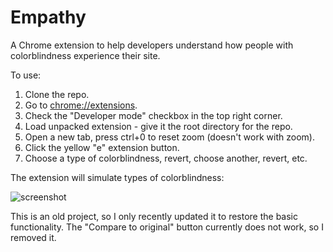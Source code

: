 Empathy
==========

A Chrome extension to help developers understand how people with colorblindness experience their site.

To use:

1. Clone the repo.
2. Go to [chrome://extensions](chrome://extensions).
3. Check the "Developer mode" checkbox in the top right corner.
4. Load unpacked extension - give it the root directory for the repo.
5. Open a new tab, press ctrl+0 to reset zoom (doesn't work with zoom).
6. Click the yellow "e" extension button.
7. Choose a type of colorblindness, revert, choose another, revert, etc.

The extension will simulate types of colorblindness:

![screenshot](http://raw.github.com/chrisranderson/empathy/master/screenshot.png)

This is an old project, so I only recently updated it to restore the basic functionality. The "Compare to original" button currently does not work, so I removed it.
